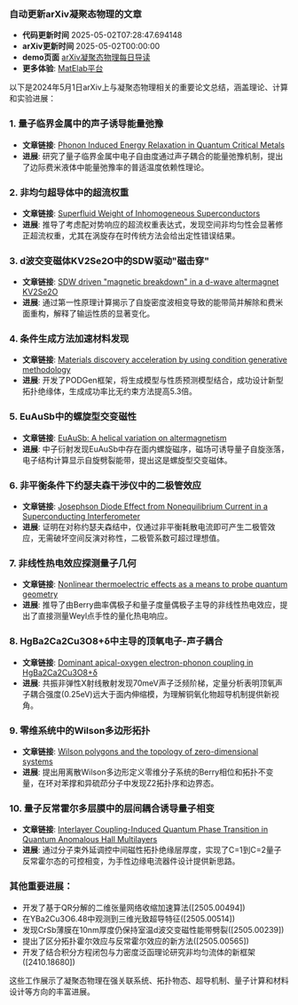 ### 自动更新arXiv凝聚态物理的文章
  - **代码更新时间** 2025-05-02T07:28:47.694148
  - **arXiv更新时间** 2025-05-02T00:00:00
  - **demo页面** [arXiv凝聚态物理每日导读](https://iopwsy.github.io/arXiv_cond-mat/)
  - **更多体验**: [MatElab平台](https://in.iphy.ac.cn/eln/#/recday)

以下是2024年5月1日arXiv上与凝聚态物理相关的重要论文总结，涵盖理论、计算和实验进展：

### 1. **量子临界金属中的声子诱导能量弛豫**
- **文章链接**: [Phonon Induced Energy Relaxation in Quantum Critical Metals](https://arxiv.org/abs/2505.00067)
- **进展**: 研究了量子临界金属中电子自由度通过声子耦合的能量弛豫机制，提出了边际费米液体中能量弛豫率的普适温度依赖性理论。

### 2. **非均匀超导体中的超流权重**
- **文章链接**: [Superfluid Weight of Inhomogeneous Superconductors](https://arxiv.org/abs/2505.00069)
- **进展**: 推导了考虑配对势响应的超流权重表达式，发现空间非均匀性会显著修正超流权重，尤其在涡旋存在时传统方法会给出定性错误结果。

### 3. **d波交变磁体KV2Se2O中的SDW驱动"磁击穿"**
- **文章链接**: [SDW driven "magnetic breakdown" in a d-wave altermagnet KV2Se2O](https://arxiv.org/abs/2505.00074)
- **进展**: 通过第一性原理计算揭示了自旋密度波相变导致的能带简并解除和费米面重构，解释了输运性质的显著变化。

### 4. **条件生成方法加速材料发现**
- **文章链接**: [Materials discovery acceleration by using condition generative methodology](https://arxiv.org/abs/2505.00076)
- **进展**: 开发了PODGen框架，将生成模型与性质预测模型结合，成功设计新型拓扑绝缘体，生成成功率比无约束方法提高5.3倍。

### 5. **EuAuSb中的螺旋型交变磁性**
- **文章链接**: [EuAuSb: A helical variation on altermagnetism](https://arxiv.org/abs/2505.00081)
- **进展**: 中子衍射发现EuAuSb中存在面内螺旋磁序，磁场可诱导量子自旋涨落，电子结构计算显示自旋劈裂能带，提出这是螺旋型交变磁体。

### 6. **非平衡条件下约瑟夫森干涉仪中的二极管效应**
- **文章链接**: [Josephson Diode Effect from Nonequilibrium Current in a Superconducting Interferometer](https://arxiv.org/abs/2505.00085)
- **进展**: 证明在对称约瑟夫森结中，仅通过非平衡耗散电流即可产生二极管效应，无需破坏空间反演对称性，二极管系数可超过理想值。

### 7. **非线性热电效应探测量子几何**
- **文章链接**: [Nonlinear thermoelectric effects as a means to probe quantum geometry](https://arxiv.org/abs/2505.00086)
- **进展**: 推导了由Berry曲率偶极子和量子度量偶极子主导的非线性热电效应，提出了直接测量Weyl点手性的量化热电响应。

### 8. **HgBa2Ca2Cu3O8+δ中主导的顶氧电子-声子耦合**
- **文章链接**: [Dominant apical-oxygen electron-phonon coupling in HgBa2Ca2Cu3O8+δ](https://arxiv.org/abs/2505.00223)
- **进展**: 共振非弹性X射线散射发现70meV声子泛频阶梯，定量分析表明顶氧声子耦合强度(0.25eV)远大于面内伸缩模，为理解铜氧化物超导机制提供新视角。

### 9. **零维系统中的Wilson多边形拓扑**
- **文章链接**: [Wilson polygons and the topology of zero-dimensional systems](https://arxiv.org/abs/2505.00226)
- **进展**: 提出用离散Wilson多边形定义零维分子系统的Berry相位和拓扑不变量，在环对苯撑和异硫茚分子中发现Z2拓扑序和边界态。

### 10. **量子反常霍尔多层膜中的层间耦合诱导量子相变**
- **文章链接**: [Interlayer Coupling-Induced Quantum Phase Transition in Quantum Anomalous Hall Multilayers](https://arxiv.org/abs/2505.00117)
- **进展**: 通过分子束外延调控中间磁性拓扑绝缘层厚度，实现了C=1到C=2量子反常霍尔态的可控相变，为手性边缘电流器件设计提供新思路。

### 其他重要进展：
- 开发了基于QR分解的二维张量网络收缩加速算法([2505.00494])
- 在YBa2Cu3O6.48中观测到三维光致超导特征([2505.00514])
- 发现CrSb薄膜在10nm厚度仍保持室温d波交变磁性能带劈裂([2505.00239])
- 提出了区分拓扑霍尔效应与反常霍尔效应的新方法([2505.00565])
- 开发了结合积分方程闭包与力密度泛函理论研究非均匀流体的新框架([2410.18680])

这些工作展示了凝聚态物理在强关联系统、拓扑物态、超导机制、量子计算和材料设计等方向的丰富进展。